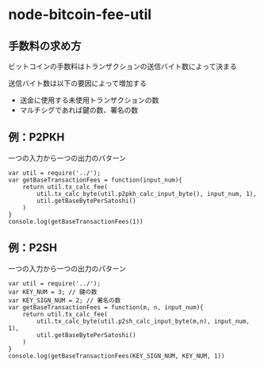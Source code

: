 # node-bitcoin-fee-util

## 手数料の求め方

ビットコインの手数料はトランザクションの送信バイト数によって決まる  

送信バイト数は以下の要因によって増加する

* 送金に使用する未使用トランザクションの数
* マルチシグであれば鍵の数、署名の数

## 例：P2PKH

一つの入力から一つの出力のパターン

```
var util = require('../');
var getBaseTransactionFees = function(input_num){
    return util.tx_calc_fee(
        util.tx_calc_byte(util.p2pkh_calc_input_byte(), input_num, 1),
        util.getBaseBytePerSatoshi()
    )
}
console.log(getBaseTransactionFees(1))
```

## 例：P2SH

一つの入力から一つの出力のパターン

```
var util = require('../');
var KEY_NUM = 3; // 鍵の数
var KEY_SIGN_NUM = 2; // 署名の数
var getBaseTransactionFees = function(m, n, input_num){
    return util.tx_calc_fee(
        util.tx_calc_byte(util.p2sh_calc_input_byte(m,n), input_num, 1),
        util.getBaseBytePerSatoshi()
    )
}
console.log(getBaseTransactionFees(KEY_SIGN_NUM, KEY_NUM, 1))
```


